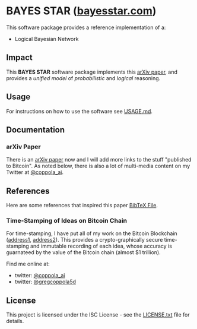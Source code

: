 # BAYES STAR ([bayesstar.com](https://bayesstar.com))

This software package provides a reference implementation of a:
* Logical Bayesian Network


## Impact
This **BAYES STAR** software package implements this [arXiv paper](https://arxiv.org/abs/2402.06557), and provides a *unified model* of *probabilistic* and *logical* reasoning.

## Usage
For instructions on how to use the software see [USAGE.md](USAGE.md).

## Documentation

### arXiv Paper
There is an [arXiv paper](https://arxiv.org/abs/2402.06557) now and I will add more links to the stuff "published to Bitcoin".
As noted below, there is also a lot of multi-media content on my Twitter at [@coppola_ai](https://twitter.com/coppola_ai).

## References
Here are some references that inspired this paper [BibTeX File](paper/bibtex.bib).

### Time-Stamping of Ideas on Bitcoin Chain
For time-stamping, I have put all of my work on the Bitcoin Blockchain ([address1](https://ordinals.hiro.so/inscriptions?a=bc1pjlpr5nzl6cmljtyz0a3gng98y3r5hs8z68gw55vg4ccjptvj9msq5gqrc5), [address2](https://ordinals.hiro.so/inscriptions?a=bc1pvd4selnseakwz5eljgj4d99mka25mk8pp3k7v7hc6uxw8txy6lgsf7lmtg)).
This provides a crypto-graphically secure time-stamping and immutable recording of each idea, whose accuracy is guarnateed by the value of the Bitcoin chain (almost $1 trillion).

Find me online at:
* twitter: [@coppola_ai](https://twitter.com/coppola_ai)
* twitter: [@gregcoppola5d](https://twitter.com/gregcoppola5d)

## License

This project is licensed under the ISC License - see the [LICENSE.txt](LICENSE.txt) file for details.
